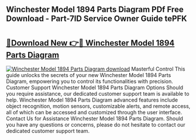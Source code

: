 ## Winchester Model 1894 Parts Diagram PDf Free Download - Part-7lD Service Owner Guide tePFK

# <h2><a href="http://dfl6x3u.blite.top/?on=Winchester+Model+1894+Parts+Diagram">🔗Download New 👉🔴 Winchester Model 1894 Parts Diagram</a></h2>

[![Winchester Model 1894 Parts Diagram download](https://i.imgur.com/lujVjoI.png)](http://dfl6x3u.blite.top/?on=Winchester+Model+1894+Parts+Diagram)
Masterful Control This guide unlocks the secrets of your new Winchester Model 1894 Parts Diagram, empowering you to control its functionalities with precision. Customer Support Winchester Model 1894 Parts Diagram Options Should you require assistance, our dedicated customer support team is available to help. Winchester Model 1894 Parts Diagram advanced features include object recognition, motion sensors, customizable alerts, and remote access, all of which can be accessed and customized through the user interface. Contact Us for Assistance Winchester Model 1894 Parts Diagram. Should you have any questions or concerns, please do not hesitate to contact our dedicated customer support team.
